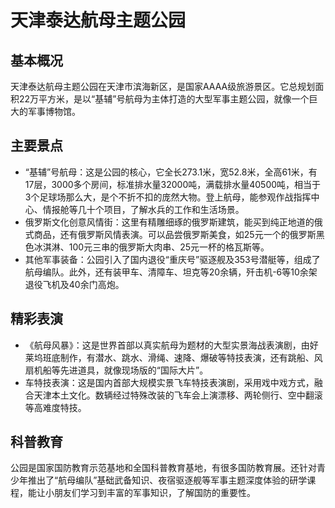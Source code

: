 # 天津泰达航母主题公园
 
## 基本概况
 
天津泰达航母主题公园在天津市滨海新区，是国家AAAA级旅游景区。它总规划面积22万平方米，是以“基辅”号航母为主体打造的大型军事主题公园，就像一个巨大的军事博物馆。 
 
## 主要景点
 
- “基辅”号航母：这是公园的核心，它全长273.1米，宽52.8米，全高61米，有17层，3000多个房间，标准排水量32000吨，满载排水量40500吨，相当于3个足球场那么大，是个不折不扣的庞然大物。登上航母，能参观作战指挥中心、情报舱等几十个项目，了解水兵的工作和生活场景。
- 俄罗斯文化创意风情街：这里有精雕细琢的俄罗斯建筑，能买到纯正地道的俄式商品，还有俄罗斯风情表演。可以品尝俄罗斯美食，如25元一个的俄罗斯黑色冰淇淋、100元三串的俄罗斯大肉串、25元一杯的格瓦斯等。 
- 其他军事装备：公园引入了国内退役“重庆号”驱逐舰及353号潜艇等，组成了航母编队。此外，还有装甲车、清障车、坦克等20余辆，歼击机-6等10余架退役飞机及40余门高炮。
 
## 精彩表演
 
- 《航母风暴》：这是世界首部以真实航母为题材的大型实景海战表演剧，由好莱坞班底制作，有潜水、跳水、滑绳、速降、爆破等特技表演，还有跳船、风扇机船等先进道具，就像现场版的“国际大片”。
- 车特技表演：这是国内首部大规模实景飞车特技表演剧，采用戏中戏方式，融合天津本土文化。数辆经过特殊改装的飞车会上演漂移、两轮侧行、空中翻滚等高难度特技。
 
## 科普教育
 
公园是国家国防教育示范基地和全国科普教育基地，有很多国防教育展。还针对青少年推出了“航母编队”基础武备知识、夜宿驱逐舰等军事主题深度体验的研学课程，能让小朋友们学习到丰富的军事知识，了解国防的重要性。